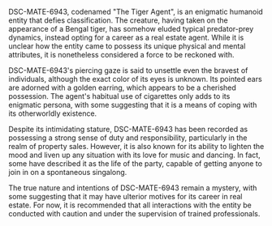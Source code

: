 DSC-MATE-6943, codenamed "The Tiger Agent", is an enigmatic humanoid entity that defies classification. The creature, having taken on the appearance of a Bengal tiger, has somehow eluded typical predator-prey dynamics, instead opting for a career as a real estate agent. While it is unclear how the entity came to possess its unique physical and mental attributes, it is nonetheless considered a force to be reckoned with.

DSC-MATE-6943's piercing gaze is said to unsettle even the bravest of individuals, although the exact color of its eyes is unknown. Its pointed ears are adorned with a golden earring, which appears to be a cherished possession. The agent's habitual use of cigarettes only adds to its enigmatic persona, with some suggesting that it is a means of coping with its otherworldly existence.

Despite its intimidating stature, DSC-MATE-6943 has been recorded as possessing a strong sense of duty and responsibility, particularly in the realm of property sales. However, it is also known for its ability to lighten the mood and liven up any situation with its love for music and dancing. In fact, some have described it as the life of the party, capable of getting anyone to join in on a spontaneous singalong.

The true nature and intentions of DSC-MATE-6943 remain a mystery, with some suggesting that it may have ulterior motives for its career in real estate. For now, it is recommended that all interactions with the entity be conducted with caution and under the supervision of trained professionals.